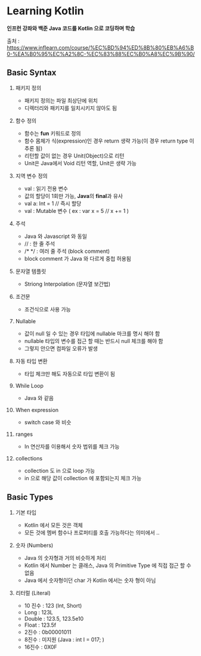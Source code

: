 Learning Kotlin
===============

**인프런 강좌와 백준 Java 코드를 Kotlin 으로 코딩하며 학습**

출처 : https://www.inflearn.com/course/%EC%BD%94%ED%8B%80%EB%A6%B0-%EA%B0%95%EC%A2%8C-%EC%83%88%EC%B0%A8%EC%9B%90/

Basic Syntax
------------

1.	패키지 정의

	-	패키지 정의는 파일 최상단에 위치
	-	디렉터리와 패키지를 일치시키지 않아도 됨

2.	함수 정의

	-	함수는 **fun** 키워드로 정의
	-	함수 몸체가 식(expression)인 경우 return 생략 가능(이 경우 return type 이 추론 됨)
	-	리턴할 값이 없는 경우 Unit(Object)으로 리턴
	-	Unit은 Java에서 Void 리턴 역할, Unit은 생략 가능

3.	지역 변수 정의

	-	val : 읽기 전용 변수
	-	값의 할당이 1회만 가능, **Java**의 **final**과 유사
	-	val a: Int = 1 // 즉시 할당
	-	val : Mutable 변수 ( ex : var x = 5 // x += 1 )

4.	주석

	-	Java 와 Javascript 와 동일
	-	// : 한 줄 주석
	-	/* */ : 여러 줄 주석 (block comment)
	-	block comment 가 Java 와 다르게 중첩 허용됨

5.	문자열 템플릿

	-	Striong Interpolation (문자열 보간법)

6.	조건문

	-	조건식으로 사용 가능

7.	Nullable

	-	값이 null 일 수 있는 경우 타입에 nullable 마크를 명시 해야 함
	-	nullable 타입의 변수를 접근 할 때는 반드시 null 체크를 해야 함
	-	그렇지 안으면 컴파일 오류가 발생

8.	자동 타입 변환

	-	타입 체크만 해도 자동으로 타입 변환이 됨

9.	While Loop

	-	Java 와 같음

10.	When expression

	-	switch case 와 비슷

11.	ranges

	-	In 연산자를 이용해서 숫자 법위를 체크 가능

12.	collections

	-	collection 도 in 으로 loop 가능
	-	in 으로 해당 값이 collection 에 포함되는지 체크 가능

Basic Types
-----------

1.	기본 타입

	-	Kotlin 에서 모든 것은 객체
	-	모든 것에 멤버 함수나 프로퍼티를 호출 가능하다는 의미에서 ..

2.	숫자 (Numbers)

	-	Java 의 숫자형과 거의 비슷하게 처리
	-	Kotlin 에서 Number 는 클래스, Java 의 Primitive Type 에 직접 접근 할 수 없음
	-	Java 에서 숫자형이던 char 가 Kotlin 에서는 숫자 형이 아님

3.	리터럴 (Literal)

	-	10 진수 : 123 (Int, Short)
	-	Long : 123L
	-	Double : 123.5, 123.5e10
	-	Float : 123.5f
	-	2진수 : 0b00001011
	-	8진수 : 미지원 (Java : int I = 017; )
	-	16진수 : 0X0F
